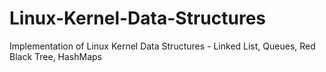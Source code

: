 # Linux-Kernel-Data-Structures
Implementation of Linux Kernel Data Structures - Linked List, Queues, Red Black Tree, HashMaps
